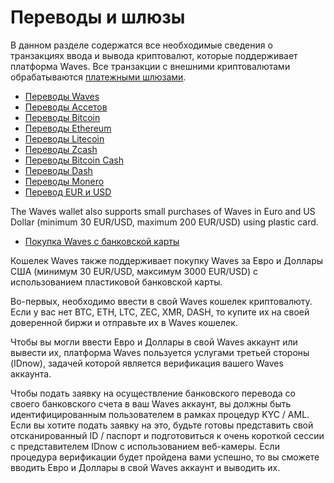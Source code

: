 # Переводы и шлюзы

В данном разделе содержатся все необходимые сведения о транзакциях ввода и вывода криптовалют, которые поддерживает платформа Waves. Все транзакции с внешними криптовалютами обрабатываются [платежными шлюзами](/waves-client/frequently-asked-questions-faq/transfers-and-gateways/payment-gateway.md).

* [Переводы Waves](transfers-and-gateways/waves-transfers.md)
* [Переводы Ассетов](transfers-and-gateways/asset-transfers.md)
* [Переводы Bitcoin](transfers-and-gateways/bitcoin-transfers.md)
* [Переводы Ethereum](transfers-and-gateways/ethereum-transfers.md)
* [Переводы Litecoin](transfers-and-gateways/litecoin-transfers.md)
* [Переводы Zcash](transfers-and-gateways/zcash-transfers.md)
* [Переводы Bitcoin Cash](transfers-and-gateways/bitcoin-cash-transfers.md)
* [Переводы Dash](transfers-and-gateways/dash-transfers.md)
* [Переводы Monero](transfers-and-gateways/monero-transfers.md)
* [Перевод EUR и USD](transfers-and-gateways/eur-usd-transfers.md)

The Waves wallet also supports small purchases of Waves in Euro and US Dollar (minimum 30 EUR/USD, maximum 200 EUR/USD) using plastic card.

* [Покупка Waves с банковской карты](transfers-and-gateways/buying-waves-using-card.md)

Кошелек Waves также поддерживает покупку Waves за Евро и Доллары США (минимум 30 EUR/USD, максимум 3000 EUR/USD) с использованием пластиковой банковской карты.

Во-первых, необходимо ввести в свой Waves кошелек криптовалюту. Если у вас нет BTC, ETH, LTC, ZEC, XMR, DASH, то купите их на своей доверенной биржи и отправьте их в Waves кошелек.

Чтобы вы могли ввести Евро и Доллары в свой Waves аккаунт или вывести их, платформа Waves пользуется услугами третьей стороны (IDnow), задачей которой является верификация вашего Waves аккаунта.

Чтобы подать заявку на осуществление банковского перевода со своего банковского счета в ваш Waves аккаунт, вы должны быть идентифицированным пользователем в рамках процедур KYC / AML. Если вы хотите подать заявку на это, будьте готовы представить свой отсканированный ID / паспорт и подготовиться к очень короткой сессии с представителем IDnow с использованием веб-камеры. Если процедура верификации будет пройдена вами успешно, то вы сможете вводить Евро и Доллары в свой Waves аккаунт и выводить их.
